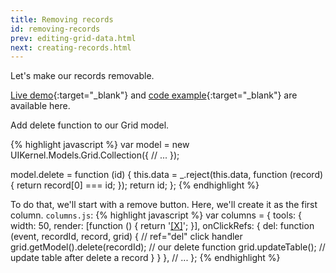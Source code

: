 ```yaml
---
title: Removing records
id: removing-records
prev: editing-grid-data.html
next: creating-records.html
---
```


Let's make our records removable.

[Live demo](/examples/removing-records/){:target="_blank"} and [code example]({{site.github}}_site/examples/removing-records){:target="_blank"} are available here.

Add delete function to our Grid model. 

{% highlight javascript %}
var model = new UIKernel.Models.Grid.Collection({
  // ...
});

model.delete = function (id) {
  this.data = _.reject(this.data, function (record) {
    return record[0] === id;
  });
  return id;
};
{% endhighlight %}

To do that, we'll start with a remove button. Here, we'll create it as the first column.
`columns.js`:
{% highlight javascript %}
var columns = {
  tools: {
    width: 50,
    render: [function () {
      return '<a href="javascript:void(0)" ref="del">[X]</a>';
    }],
    onClickRefs: {
      del: function (event, recordId, record, grid) { // ref="del" click handler
        grid.getModel().delete(recordId); // our delete function
        grid.updateTable(); // update table after delete a record
      }
    }
  },
  // ...
};
{% endhighlight %}
